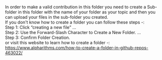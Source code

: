 In order to make a valid contribution in this folder you need to create a Sub-folder in this folder with the name of your folder as your topic and then you can upload your files in the sub-folder you created.<br>
If you don't know how to create a folder you can follow these steps -: <br>
Step 1: Click “creating a new file” ...<br>
Step 2: Use the Forward-Slash Character to Create a New Folder. ...<br>
Step 3: Confirm Folder Creation.<br>
or visit this website to learn how to create a folder -: https://www.alpharithms.com/how-to-create-a-folder-in-github-repos-463022/

